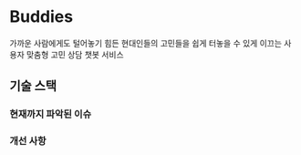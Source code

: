 # Buddies
가까운 사람에게도 털어놓기 힘든 현대인들의 고민들을 쉽게 터놓을 수 있게 이끄는 사용자 맞춤형 고민 상담 챗봇 서비스

## 기술 스택

### 현재까지 파악된 이슈

### 개선 사항
